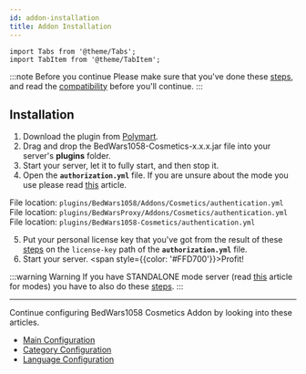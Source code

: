 ```yaml
---
id: addon-installation
title: Addon Installation
---
```


```mdx-code-block
import Tabs from '@theme/Tabs';
import TabItem from '@theme/TabItem';
```

:::note Before you continue
Please make sure that you've done these [steps](../verify-purchase), and read the [compatibility](../compatibility) before you'll continue.
:::

## Installation

1. Download the plugin from [Polymart](https://polymart.org/r/1619).
2. Drag and drop the BedWars1058-Cosmetics-x.x.x.jar file into your server's **plugins** folder.
3. Start your server, let it to fully start, and then stop it.
4. Open the **`authorization.yml`** file. If you are unsure about the mode you use please read [this](../compatibility#dependencies) article.

<Tabs groupId="dependency">
    <TabItem value="bedwars1058" label="BedWars1058">
    File location: <code>plugins/BedWars1058/Addons/Cosmetics/authentication.yml</code>
    </TabItem>
    <TabItem value="bedwarsproxy" label="BedWarsProxy">
    File location: <code>plugins/BedWarsProxy/Addons/Cosmetics/authentication.yml</code>
    </TabItem>
    <TabItem value="standalone" label="Standalone">
    File location: <code>plugins/BedWars1058-Cosmetics/authentication.yml</code>
    </TabItem>
</Tabs>

5. Put your personal license key that you've got from the result of these [steps](../verify-purchase) on the `license-key` path of the **`authorization.yml`** file.
6. Start your server. <span style={{color: '#FFD700'}}>Profit!</span>

:::warning Warning
If you have STANDALONE mode server (read [this](../compatibility#dependencies) article for modes) you have to also do these [steps](standalone-additions).
:::

---

Continue configuring BedWars1058 Cosmetics Addon by looking into these articles.
- [Main Configuration](../configuration/main-configuration)
- [Category Configuration](../configuration/category-configuration)
- [Language Configuration](../configuration/language-configuration)